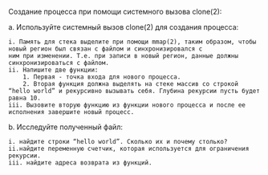 Создание процесса при помощи системного вызова clone(2):

a. Используйте системный вызов clone(2) для создания процесса:

    i. Память для стека выделите при помощи mmap(2), таким образом, чтобы новый регион был связан с файлом и синхронизировался с 
    ним при изменении. Т.е. при записи в новый регион, данные должны синхронизироваться с файлом.
    ii. Напишите две функции:
        1. Первая - точка входа для нового процесса.
        2. Вторая функция должна выделять на стеке массив со строкой “hello world” и рекурсивно вызывать себя. Глубина рекурсии пусть будет равна 10.
    iii. Вызовите вторую функцию из функции нового процесса и после ее исполнения завершите новый процесс.

b. Исследуйте полученный файл: 

    i. найдите строки “hello world”. Сколько их и почему столько?
    ii.найдите переменную счетчик, которая используется для ограничения рекурсии.
    iii. найдите адреса возврата из функций.